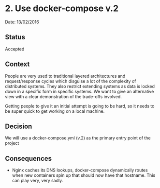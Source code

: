 # 2. Use docker-compose v.2

Date: 13/02/2016

## Status

Accepted

## Context

People are very used to traditional layered architectures and request/response cycles which disguise a lot of the complexity of distributed systems. They also restrict extending systems as data is locked down in a specific form in specific systems. We want to give an alternative view with a clear demonstration of the trade-offs involved.

Getting people to give it an initial attempt is going to be hard, so it needs to be super quick to get working on a local machine.

## Decision

We will use a docker-compose.yml (v.2) as the primary entry point of the project

## Consequences

* Nginx caches its DNS lookups, docker-compose dynamically routes when new containers spin up that should now have that hostname. This can play very, very sadly.


